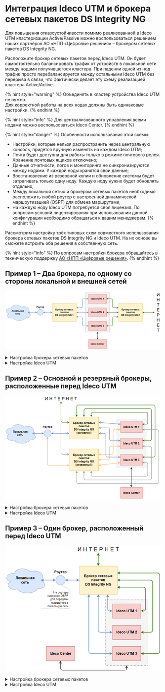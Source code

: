 # Интеграция Ideco UTM и брокера сетевых пакетов DS Integrity NG

Для повышения отказоустойчивости помимо реализованной в Ideco UTM кластеризации Active/Passive можно воспользоваться решением наших партнёров АО «НПП «Цифровые решения» – брокером сетевых пакетов DS Integrity NG.

Расположите брокер сетевых пакетов перед Ideco UTM. Он будет самостоятельно балансировать трафик от устройств в локальной сети между нодами получившегося кластера.
При падении одной из нод трафик просто перебалансируется между остальными Ideco UTM без перерыва в связи, что фактически делает эту схему реализацией кластера Active/Active.

{% hint style="warning" %}
Объединять в кластер устройства Ideco UTM не нужно. \
Для корректной работы на всех нодах должны быть одинаковые настройки. 
{% endhint %}

{% hint style="info" %}
Для централизованного управления всеми нодами можно воспользоваться Ideco Center.
{% endhint %}

{% hint style="danger" %}
Особенности использования этой схемы:
* Настройки, которые нельзя распространить через центральную консоль, придётся вручную изменять на каждом Ideco UTM;
* Почта будет доступна для работы только в режиме почтового релея. Хранение почтовых ящиков отключено;
* Данные отчетности, логов и мониторинга не синхронизируются между нодами. У каждой ноды хранятся свои данные;
* Восстановление из резервной копии и обновление системы будет затрагивать только одну ноду. Каждую ноду нужно будет обновлять отдельно;
* Между локальной сетью и брокером сетевых пакетов необходимо расположить любой роутер с настроенной динамической маршрутизацией (OSPF) для обмена маршрутами;
* На каждую ноду Ideco UTM потребуется своя лицензия. По вопросам условий лицензирования при использовании данной конфигурации необходимо обращаться к вашим менеджерам. 
{% endhint %}

Рассмотрим настройку трёх типовых схем совместного использования брокера сетевых пакетов DS Integrity NG и Ideco UTM. На их основе вы сможете встроить оба решения в собственную сеть.

{% hint style="info" %}
По вопросам настройки брокера обращайтесь в техническую поддержку [АО «НПП «Цифровые решения»](https://dsol.ru/support/).
{% endhint %}

## Пример 1 – Два брокера, по одному со стороны локальной и внешней сетей

![](../../.gitbook/assets/integrity.png)

<details>

<summary>Настройка брокера сетевых пакетов</summary>

тест 3.

</details>

<details>

<summary>Настройка Ideco UTM</summary>

На каждом устройстве Ideco UTM необходимо выполнить первоначальную настройку [локального](/settings/services/connection-to-provider/local-ethernet.md)  и [внешнего](/settings/services/connection-to-provider/ethernet-connection.md) интерфейсов. 

Брокер сетевых пакетов не имеет собственного IP-адреса. Поэтому, для устройств в локальной сети шлюзом нужно указать IP-адрес любого из имеющихся Ideco UTM.

На каждом Ideco UTM в качестве шлюза внешнего интерфейса нужно использовать IP-адрес, полученный от провайдера.

Затем на каждом Ideco UTM для обмена маршрутами необходимо настроить OSPF для локального интерфейса. Название зоны и вес должны быть идентичными настроенным ранее на роутере. Подробнее о настройке OSPF можно прочитать в соответствующей статье. Там же находятся инструкции для настройки OSPF для MikroTik, который можно использовать в качестве роутера.

</details>

## Пример 2 – Основной и резервный брокеры, расположенные перед Ideco UTM

![](../../.gitbook/assets/integrity1.png)

<details>

<summary>Настройка брокера сетевых пакетов</summary>

тест 2.

</details>

<details>

<summary>Настройка Ideco UTM</summary>

Для каждого UTM необходимо выполнить первоначальную настройку локального и внешнего интерфейсов. 

Брокер сетевых пакетов не имеет собственного IP-адреса. Поэтому:
Для устройств в локальной сети шлюзом нужно указать IP-адрес любого из имеющихся Ideco UTM;
На каждом UTM здесь будет два локальных и два внешних интерфейса. Шлюзом внешних интерфейсов нужно указать IP-адрес, полученный от провайдера.

На Ideco UTM в этой конфигурации в разделе Балансировка и резервирование должен быть активирован режим резервирования. Приоритетным внешним интерфейсом должен быть выбран интерфейс, идущий к основному брокеру сетевых пакетов.

Также на каждом Ideco UTM для обмена маршрутами необходимо настроить OSPF для обоих локальных интерфейсов. Название зоны и вес должны быть идентичными настроенным ранее на роутере. Подробнее о настройке OSPF можно прочитать в соответствующей статье. Там же находятся инструкции для настройки OSPF для MikroTik, который можно использовать в качестве роутера. 

</details>

## Пример 3 – Один брокер, расположенный перед Ideco UTM

![](../../.gitbook/assets/integrity2.png)

<details>

<summary>Настройка брокера сетевых пакетов</summary>

тест 1

</details>

<details>

<summary>Настройка Ideco UTM</summary> 

Для каждого UTM необходимо выполнить первоначальную настройку локального и внешнего интерфейсов. 

Брокер сетевых пакетов не имеет собственного IP-адреса. Поэтому:
Для устройств в локальной сети шлюзом нужно указать IP-адрес любого из имеющихся Ideco UTM;
Шлюзом внешнего интерфейса нужно указать IP-адрес, полученный от провайдера.

На каждом Ideco UTM для обмена маршрутами необходимо настроить OSPF для локального интерфейса. Название зоны и вес должны быть идентичными настроенным ранее на роутере. Подробнее о настройке OSPF можно прочитать в соответствующей статье. Там же находятся инструкции для настройки OSPF для MikroTik, который можно использовать в качестве роутера.

</details>